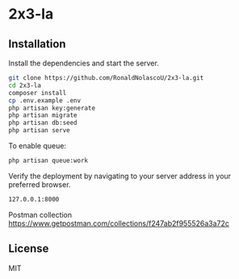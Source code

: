 # 2x3-la

## Installation

Install the dependencies and start the server.

```sh
git clone https://github.com/RonaldNolascoU/2x3-la.git
cd 2x3-la
composer install
cp .env.example .env
php artisan key:generate
php artisan migrate
php artisan db:seed
php artisan serve
```

To enable queue:

```sh
php artisan queue:work
```

Verify the deployment by navigating to your server address in
your preferred browser.

```sh
127.0.0.1:8000
```

Postman collection
https://www.getpostman.com/collections/f247ab2f955526a3a72c

## License

MIT

